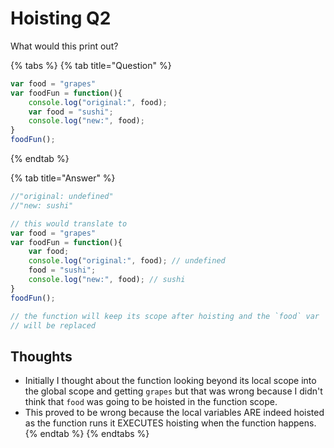 # Hoisting Q2

What would this print out?

{% tabs %}
{% tab title="Question" %}
```javascript
var food = "grapes"
var foodFun = function(){
    console.log("original:", food);
    var food = "sushi";
    console.log("new:", food);
}
foodFun();
```
{% endtab %}

{% tab title="Answer" %}
```javascript
//"original: undefined"
//"new: sushi"

// this would translate to
var food = "grapes"
var foodFun = function(){
    var food;
    console.log("original:", food); // undefined
    food = "sushi";
    console.log("new:", food); // sushi
}
foodFun();

// the function will keep its scope after hoisting and the `food` var 
// will be replaced
```

## Thoughts

* Initially I thought about the function looking beyond its local scope into the global scope and getting `grapes` but that was wrong because I didn't think that `food` was going to be hoisted in the function scope.
* This proved to be wrong because the local variables ARE indeed hoisted as the function runs it EXECUTES hoisting when the function happens.
{% endtab %}
{% endtabs %}

